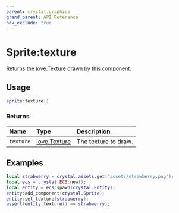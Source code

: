 ```yaml
---
parent: crystal.graphics
grand_parent: API Reference
nav_exclude: true
---
```


# Sprite:texture

Returns the [love.Texture](https://love2d.org/wiki/Texture) drawn by this component.

## Usage

```lua
sprite:texture()
```

### Returns

| Name      | Type                                            | Description          |
| :-------- | :---------------------------------------------- | :------------------- |
| `texture` | [love.Texture](https://love2d.org/wiki/Texture) | The texture to draw. |

## Examples

```lua
local strabwerry = crystal.assets.get("assets/strawberry.png");
local ecs = crystal.ECS:new();
local entity = ecs:spawn(crystal.Entity);
entity:add_component(crystal.Sprite);
entity:set_texture(strabwerry);
assert(entity:texture() == strabwerry);
```
